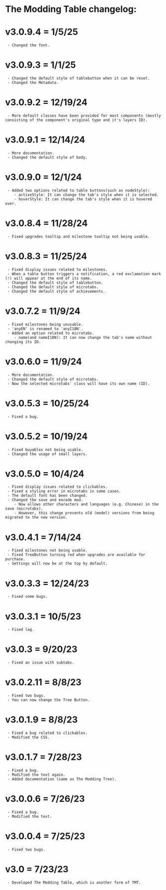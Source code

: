 # The Modding Table changelog:

# v3.0.9.4 = 1/5/25
	 - Changed the font.

# v3.0.9.3 = 1/1/25
	 - Changed the default style of tablebutton when it can be reset.
	 - Changed the Metadata.

# v3.0.9.2 = 12/19/24
     - More default classes have been provided for most components (mostly consisting of the component's original type and it's layers ID).
	
# v3.0.9.1 = 12/14/24
     - More documentation.
	 - Changed the default style of body.

# v3.0.9.0 = 12/1/24
	 - Added two options related to table buttons(such as nodeStyle):
	    - activeStyle: It can change the tab's style when it is selected.
	    - hoverStyle: It can change the tab's style when it is hovered over.

# v3.0.8.4 = 11/28/24
	 - Fixed upgrades tooltip and milestone tooltip not being usable.

# v3.0.8.3 = 11/25/24
	 - Fixed display issues related to milestones.
	 - When a table button triggers a notification, a red exclamation mark (!) will appear at the end of its name.
	 - Changed the default style of tablebutton.
	 - Changed the default style of microtabs.
	 - Changed the default style of achievements.

# v3.0.7.2 = 11/9/24
	 - Fixed milestones being unusable.
	 - 'anyEN' is renamed to 'anyI18N'.
	 - Added an option related to microtabs.
 	    - name(and nameI18N): It can now change the tab's name without changing its ID.

# v3.0.6.0 = 11/9/24
     - More documentation.
	 - Changed the default style of microtabs.
	 - Now the selected microtabs' class will have its own name (ID).

# v3.0.5.3 = 10/25/24
	 - Fixed a bug.

# v3.0.5.2 = 10/19/24
	 - Fixed buyables not being usable.
	 - Changed the usage of small layers.

# v3.0.5.0 = 10/4/24
	 - Fixed display issues related to clickables.
	 - Fixed a styling error in microtabs in some cases.
	 - The default font has been changed.
	 - Changed the save and encode mod.
		- Now allows other characters and languages (e.g. Chinese) in the save (microtabs).
	    - However, this change prevents old (model) versions from being migrated to the new version. 

# v3.0.4.1 = 7/14/24
	 - Fixed milestones not being usable.
	 - Fixed TreeButton turning red when upgrades are available for purchase.
	 - Settings will now be at the top by default.

# v3.0.3.3 = 12/24/23
	 - Fixed some bugs.

# v3.0.3.1 = 10/5/23
	 - Fixed lag.

# v3.0.3 = 9/20/23
	 - Fixed an issue with subtabs.

# v3.0.2.11 = 8/8/23
	 - Fixed two bugs.
	 - You can now change the Tree Button.

# v3.0.1.9 = 8/8/23
	 - Fixed a bug related to clickables.
	 - Modified the CSS.

# v3.0.1.7 = 7/28/23
	 - Fixed a bug.
	 - Modified the text again.
	 - Added documentation (same as The Modding Tree).

# v3.0.0.6 = 7/26/23
	 - Fixed a bug.
	 - Modified the text.

# v3.0.0.4 = 7/25/23
	 - Fixed two bugs.

# v3.0 = 7/23/23
	 - Developed The Modding Table, which is another form of TMT.
